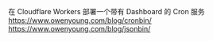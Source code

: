 在 Cloudflare Workers 部署一个带有 Dashboard 的 Cron 服务
https://www.owenyoung.com/blog/cronbin/
https://www.owenyoung.com/blog/jsonbin/
